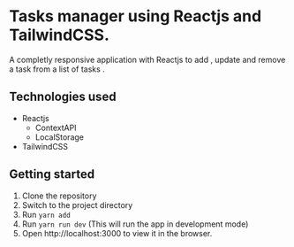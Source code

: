 # Tasks manager using Reactjs and TailwindCSS.
A completly responsive application with Reactjs to add , update and remove a task from a list of tasks .

## Technologies used
- Reactjs
    - ContextAPI
    - LocalStorage
- TailwindCSS

## Getting started

1. Clone the repository
2. Switch to the project directory
3. Run `yarn add`
4. Run `yarn run dev` (This will run the app in development mode)
5. Open http://localhost:3000 to view it in the browser.
